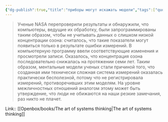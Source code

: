 ```yaml
---
{"dg-publish":true,"title":"приборы могут искажать модели","tags":["quotes"],"date":"2023-07-14T10:12:26+04:00","modified_at":"2023-11-06T20:00:55+04:00","alias":"приборы могут искажать модели","dg-path":"/quotes/202307141013.md","permalink":"/quotes/202307141013/","dgPassFrontmatter":true}
---
```



> Ученые NASA перепроверили результаты и обнаружили, что компьютеры, ведущие их обработку, были запрограммированы таким образом, чтобы не учитывать данных о слишком низкой концентрации озона: считалось, что такие показатели могут появиться только в результате ошибки измерений. В компьютерную программу ввели соответствующие изменения и просмотрели записи. Оказалось, что концентрация озона последовательно снижалась на протяжении семи лет. Таким образом, ментальные модели ученых стали причиной того, что созданная ими технически сложная система измерений оказалась практически бесполезной, потому что не регистрировала измерений, противоречивших этим моделям. На уровне межличностных отношений аналогом этому может быть утверждение, что люди не обижаются на наши резкие замечания, раз никто не плачет.

Link:: [[Openbox/books/The art of systems thinking\|The art of systems thinking]]
